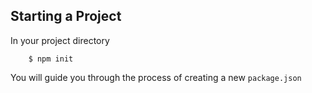 ## Starting a Project

In your project directory

		$ npm init

You will guide you through the process of creating a new ``package.json``